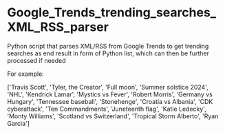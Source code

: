 # Google_Trends_trending_searches_XML_RSS_parser
Python script that parses XML/RSS  from Google Trends to get trending searches as end result in form of Python list, which can then be further processed if needed

For example:

['Travis Scott', 'Tyler, the Creator', 'Full moon', 'Summer solstice 2024', 'NHL', 'Kendrick Lamar', 'Mystics vs Fever', 'Robert Morris', 'Germany vs Hungary', 'Tennessee baseball', 'Stonehenge', 'Croatia vs Albania', 'CDK cyberattack', 'Ten Commandments', 'Juneteenth flag', 'Katie Ledecky', 'Monty Williams', 'Scotland vs Switzerland', 'Tropical Storm Alberto', 'Ryan Garcia']
